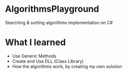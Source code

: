 # AlgorithmsPlayground

Searching & sorting algorithms implementation on C#

# What I learned

* Use Generic Methods
* Create and Use DLL (Class Library)
* How the algorithms work, by creating my own solution
